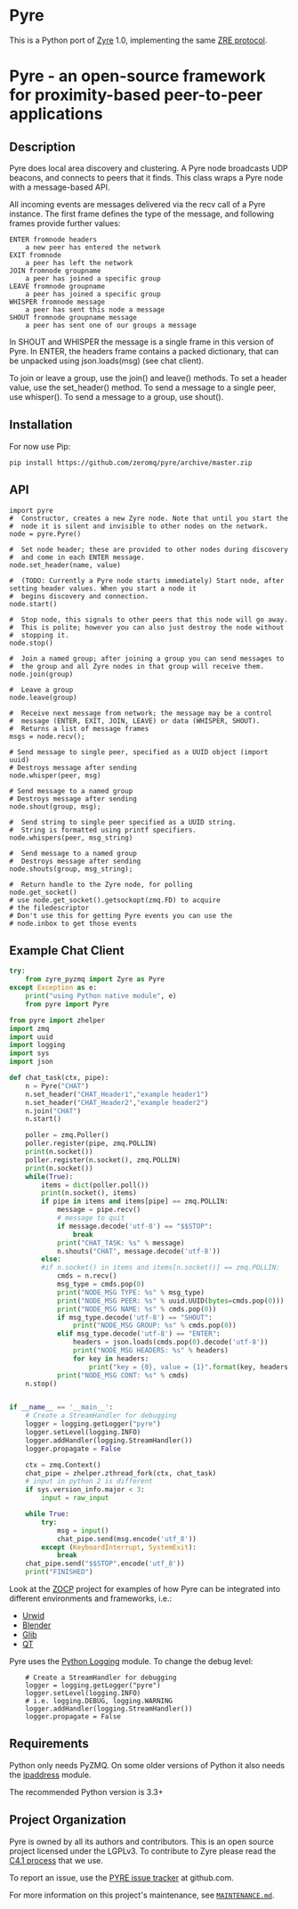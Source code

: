Pyre
====

This is a Python port of [Zyre](http://zyre.org) 1.0, implementing the same [ZRE protocol](http://rfc.zeromq.org/spec:36).

# Pyre - an open-source framework for proximity-based peer-to-peer applications

## Description

Pyre does local area discovery and clustering. A Pyre node broadcasts
UDP beacons, and connects to peers that it finds. This class wraps a
Pyre node with a message-based API.

All incoming events are messages delivered via the recv call of a Pyre
instance. The first frame defines the type of the message, and following
frames provide further values:

    ENTER fromnode headers
        a new peer has entered the network
    EXIT fromnode
        a peer has left the network
    JOIN fromnode groupname
        a peer has joined a specific group
    LEAVE fromnode groupname
        a peer has joined a specific group
    WHISPER fromnode message
        a peer has sent this node a message
    SHOUT fromnode groupname message
        a peer has sent one of our groups a message

In SHOUT and WHISPER the message is a single frame in this version
of Pyre. In ENTER, the headers frame contains a packed dictionary, 
that can be unpacked using json.loads(msg) (see chat client).

To join or leave a group, use the join() and leave() methods.
To set a header value, use the set_header() method. To send a message
to a single peer, use whisper(). To send a message to a group, use
shout().

## Installation

For now use Pip:

    pip install https://github.com/zeromq/pyre/archive/master.zip

## API

    import pyre
    #  Constructor, creates a new Zyre node. Note that until you start the
    #  node it is silent and invisible to other nodes on the network.
    node = pyre.Pyre()

    #  Set node header; these are provided to other nodes during discovery
    #  and come in each ENTER message.
    node.set_header(name, value)

    #  (TODO: Currently a Pyre node starts immediately) Start node, after setting header values. When you start a node it
    #  begins discovery and connection.
    node.start()

    #  Stop node, this signals to other peers that this node will go away.
    #  This is polite; however you can also just destroy the node without
    #  stopping it.
    node.stop()

    #  Join a named group; after joining a group you can send messages to
    #  the group and all Zyre nodes in that group will receive them.
    node.join(group)

    #  Leave a group
    node.leave(group)

    #  Receive next message from network; the message may be a control
    #  message (ENTER, EXIT, JOIN, LEAVE) or data (WHISPER, SHOUT).
    #  Returns a list of message frames
    msgs = node.recv();

    # Send message to single peer, specified as a UUID object (import uuid)
    # Destroys message after sending
    node.whisper(peer, msg)

    # Send message to a named group
    # Destroys message after sending
    node.shout(group, msg);

    #  Send string to single peer specified as a UUID string.
    #  String is formatted using printf specifiers.
    node.whispers(peer, msg_string)

    #  Send message to a named group
    #  Destroys message after sending
    node.shouts(group, msg_string);
        
    #  Return handle to the Zyre node, for polling
    node.get_socket()
    # use node.get_socket().getsockopt(zmq.FD) to acquire 
    # the filedescriptor
    # Don't use this for getting Pyre events you can use the 
    # node.inbox to get those events

## Example Chat Client

```python
try:
    from zyre_pyzmq import Zyre as Pyre
except Exception as e:
    print("using Python native module", e)
    from pyre import Pyre 

from pyre import zhelper 
import zmq 
import uuid
import logging
import sys
import json

def chat_task(ctx, pipe):
    n = Pyre("CHAT")
    n.set_header("CHAT_Header1","example header1")
    n.set_header("CHAT_Header2","example header2")
    n.join("CHAT")
    n.start()

    poller = zmq.Poller()
    poller.register(pipe, zmq.POLLIN)
    print(n.socket())
    poller.register(n.socket(), zmq.POLLIN)
    print(n.socket())
    while(True):
        items = dict(poller.poll())
        print(n.socket(), items)
        if pipe in items and items[pipe] == zmq.POLLIN:
            message = pipe.recv()
            # message to quit
            if message.decode('utf-8') == "$$STOP":
                break
            print("CHAT_TASK: %s" % message)
            n.shouts("CHAT", message.decode('utf-8'))
        else:
        #if n.socket() in items and items[n.socket()] == zmq.POLLIN:
            cmds = n.recv()
            msg_type = cmds.pop(0)
            print("NODE_MSG TYPE: %s" % msg_type)
            print("NODE_MSG PEER: %s" % uuid.UUID(bytes=cmds.pop(0)))
            print("NODE_MSG NAME: %s" % cmds.pop(0))
            if msg_type.decode('utf-8') == "SHOUT":
                print("NODE_MSG GROUP: %s" % cmds.pop(0))
            elif msg_type.decode('utf-8') == "ENTER":
                headers = json.loads(cmds.pop(0).decode('utf-8'))
                print("NODE_MSG HEADERS: %s" % headers)
                for key in headers:
                    print("key = {0}, value = {1}".format(key, headers[key]))
            print("NODE_MSG CONT: %s" % cmds)
    n.stop()


if __name__ == '__main__':
    # Create a StreamHandler for debugging
    logger = logging.getLogger("pyre")
    logger.setLevel(logging.INFO)
    logger.addHandler(logging.StreamHandler())
    logger.propagate = False

    ctx = zmq.Context()
    chat_pipe = zhelper.zthread_fork(ctx, chat_task)
    # input in python 2 is different
    if sys.version_info.major < 3:
        input = raw_input

    while True:
        try:
            msg = input()
            chat_pipe.send(msg.encode('utf_8'))
        except (KeyboardInterrupt, SystemExit):
            break
    chat_pipe.send("$$STOP".encode('utf_8'))
    print("FINISHED")
```

Look at the [ZOCP](https://github.com/z25/pyZOCP) project for examples of how Pyre can be 
integrated into different environments and frameworks, i.e.:
- [Urwid](https://github.com/z25/pyZOCP/blob/master/examples/urwZOCP.py)
- [Blender](https://github.com/z25/pyZOCP/blob/master/examples/BpyZOCP.py)
- [Glib](https://github.com/z25/pyZOCP/blob/master/examples/glib_node.py)
- [QT](https://github.com/z25/pyZOCP/blob/master/examples/qt_ui_node.py)


Pyre uses the [Python Logging](https://docs.python.org/3.4/library/logging.html) module.
To change the debug level:

```
    # Create a StreamHandler for debugging
    logger = logging.getLogger("pyre")
    logger.setLevel(logging.INFO)
    # i.e. logging.DEBUG, logging.WARNING
    logger.addHandler(logging.StreamHandler())
    logger.propagate = False

```

## Requirements

Python only needs PyZMQ. On some older versions of Python 
it also needs the [ipaddress](https://docs.python.org/3.4/library/ipaddress.html?highlight=ipaddress#module-ipaddress) module.

The recommended Python version is 3.3+


## Project Organization

Pyre is owned by all its authors and contributors. This is an open source
project licensed under the LGPLv3. To contribute to Zyre please read the
[C4.1 process](http://rfc.zeromq.org/spec:22) that we use.

To report an issue, use the [PYRE issue tracker](https://github.com/zeromq/pyre/issues) at github.com.

For more information on this project's maintenance, see [`MAINTENANCE.md`](MAINTENANCE.md).
